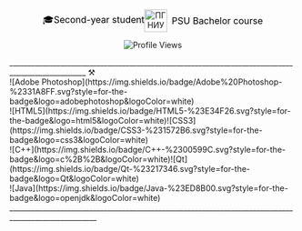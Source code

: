 <div align="center">
  <a href="https://www.psu.ru" target="_blank" style="display: inline-flex; align-items: center; text-decoration: none;">
  <t style="font-size: 16px; color: #000;">🎓Second-year student</t>
    <img src="https://www.psu.ru/images/3/9/2/f/9/392f9e8f2384ada131e1be8574ccb49e86ea0199-500px-.png" alt="ПГНИУ" width="40" height="40" style="margin-right: 8px;" />
    <span style="font-size: 16px; color: #000;">PSU Bachelor course</span>
  </a>
</div>

<div align="center">
  
  ![Profile Views](https://komarev.com/ghpvc/?username=UsrMakson&color=blue)
  
</div>
___________________________________________________________________________________________________
<h>⚒️</h><br>
  ![Adobe Photoshop](https://img.shields.io/badge/Adobe%20Photoshop-%2331A8FF.svg?style=for-the-badge&logo=adobephotoshop&logoColor=white)<br>
  ![HTML5](https://img.shields.io/badge/HTML5-%23E34F26.svg?style=for-the-badge&logo=html5&logoColor=white)![CSS3](https://img.shields.io/badge/CSS3-%231572B6.svg?style=for-the-badge&logo=css3&logoColor=white)<br>
  ![C++](https://img.shields.io/badge/C++-%2300599C.svg?style=for-the-badge&logo=c%2B%2B&logoColor=white)![Qt](https://img.shields.io/badge/Qt-%23217346.svg?style=for-the-badge&logo=Qt&logoColor=white)<br>
  ![Java](https://img.shields.io/badge/Java-%23ED8B00.svg?style=for-the-badge&logo=openjdk&logoColor=white)
______________________________________________________________________________________________________
